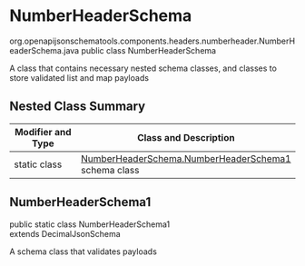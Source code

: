 # NumberHeaderSchema
org.openapijsonschematools.components.headers.numberheader.NumberHeaderSchema.java
public class NumberHeaderSchema

A class that contains necessary nested schema classes, and classes to store validated list and map payloads

## Nested Class Summary
| Modifier and Type | Class and Description |
| ----------------- | ---------------------- |
| static class | [NumberHeaderSchema.NumberHeaderSchema1](#numberheaderschema1)<br> schema class |

## NumberHeaderSchema1
public static class NumberHeaderSchema1<br>
extends DecimalJsonSchema

A schema class that validates payloads
